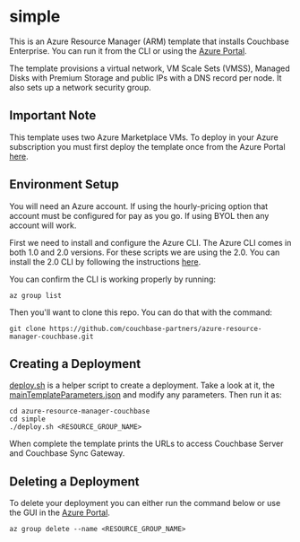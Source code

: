 # simple

This is an Azure Resource Manager (ARM) template that installs Couchbase Enterprise.  You can run it from the  CLI or using the [Azure Portal](https://portal.azure.com).  

The template provisions a virtual network, VM Scale Sets (VMSS), Managed Disks with Premium Storage and public IPs with a DNS record per node.  It also sets up a network security group.

## Important Note

This template uses two Azure Marketplace VMs.  To deploy in your Azure subscription you must first deploy the template once from the Azure Portal [here](https://azuremarketplace.microsoft.com/en-us/marketplace/apps/couchbase.couchbase-enterprise).

## Environment Setup

You will need an Azure account.  If using the hourly-pricing option that account must be configured for pay as you go.  If using BYOL then any account will work.

First we need to install and configure the Azure CLI.  The Azure CLI comes in both 1.0 and 2.0 versions.  For these scripts we are using the 2.0.  You can install the 2.0 CLI by following the instructions [here](https://docs.microsoft.com/en-us/cli/azure/overview).

You can confirm the CLI is working properly by running:

    az group list

Then you'll want to clone this repo.  You can do that with the command:

    git clone https://github.com/couchbase-partners/azure-resource-manager-couchbase.git

## Creating a Deployment

[deploy.sh](deploy.sh) is a helper script to create a deployment.  Take a look at it, the [mainTemplateParameters.json](mainTemplateParameters.json) and modify any parameters.  Then run it as:

    cd azure-resource-manager-couchbase
    cd simple
    ./deploy.sh <RESOURCE_GROUP_NAME>

When complete the template prints the URLs to access Couchbase Server and Couchbase Sync Gateway.

## Deleting a Deployment

To delete your deployment you can either run the command below or use the GUI in the [Azure Portal](https://portal.azure.com).

    az group delete --name <RESOURCE_GROUP_NAME>
